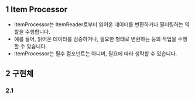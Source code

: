 ##  1 Item Processor

- ItemProcessor는 ItemReader로부터 읽어온 데이터를 변환하거나 필터링하는 역할을 수행합니다.
- 예를 들어, 읽어온 데이터를 검증하거나, 필요한 형태로 변환하는 등의 작업을 수행할 수 있습니다. 
- ItemProcessor는 필수 컴포넌트는 아니며, 필요에 따라 생략할 수 있습니다.



##  2 구현체

###  2.1 
